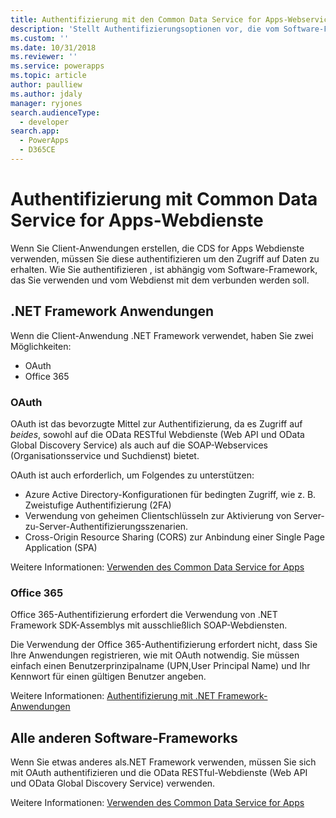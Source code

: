 ```yaml
---
title: Authentifizierung mit den Common Data Service for Apps-Webservices (Common Data Service for Apps) | Microsoft Docs
description: 'Stellt Authentifizierungsoptionen vor, die vom Software-Framework abhängen, das Sie verwenden.'
ms.custom: ''
ms.date: 10/31/2018
ms.reviewer: ''
ms.service: powerapps
ms.topic: article
author: paulliew
ms.author: jdaly
manager: ryjones
search.audienceType:
  - developer
search.app:
  - PowerApps
  - D365CE
---
```

# <a name="authentication-with-common-data-service-for-apps-web-services"></a>Authentifizierung mit Common Data Service for Apps-Webdienste

Wenn Sie Client-Anwendungen erstellen, die CDS for Apps Webdienste verwenden, müssen Sie diese authentifizieren um den Zugriff auf Daten zu erhalten. Wie Sie authentifizieren , ist abhängig vom Software-Framework, das Sie verwenden und vom Webdienst mit dem verbunden werden soll.

## <a name="net-framework-applications"></a>.NET Framework Anwendungen

Wenn die Client-Anwendung .NET Framework verwendet, haben Sie zwei Möglichkeiten:

- OAuth
- Office 365

### <a name="oauth"></a>OAuth

OAuth ist das bevorzugte Mittel zur Authentifizierung, da es Zugriff auf *beides*, sowohl auf die OData RESTful Webdienste (Web API und OData Global Discovery Service) als auch auf die SOAP-Webservices (Organisationsservice und Suchdienst) bietet. 

OAuth ist auch erforderlich, um Folgendes zu unterstützen: 
 - Azure Active Directory-Konfigurationen für bedingten Zugriff, wie z. B. Zweistufige Authentifizierung (2FA)
 - Verwendung von geheimen Clientschlüsseln zur Aktivierung von Server-zu-Server-Authentifizierungsszenarien.
 - Cross-Origin Resource Sharing (CORS) zur Anbindung einer Single Page Application (SPA)

Weitere Informationen: [Verwenden des Common Data Service for Apps](authenticate-oauth.md)

### <a name="office-365"></a>Office 365

Office 365-Authentifizierung erfordert die Verwendung von .NET Framework SDK-Assemblys mit ausschließlich SOAP-Webdiensten.

Die Verwendung der Office 365-Authentifizierung erfordert nicht, dass Sie Ihre Anwendungen registrieren, wie mit OAuth notwendig. Sie müssen einfach einen Benutzerprinzipalname (UPN,User Principal Name) und Ihr Kennwort für einen gültigen Benutzer angeben.

Weitere Informationen: [Authentifizierung mit .NET Framework-Anwendungen](authenticate-dot-net-framework.md)

## <a name="all-other-software-frameworks"></a>Alle anderen Software-Frameworks

Wenn Sie etwas anderes als.NET Framework verwenden, müssen Sie sich mit OAuth authentifizieren und die OData RESTful-Webdienste (Web API und OData Global Discovery Service) verwenden.

Weitere Informationen: [Verwenden des Common Data Service for Apps](authenticate-oauth.md)
